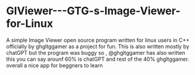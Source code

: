 # GIViewer---GTG-s-Image-Viewer-for-Linux
A simple Image Viewer open source program written for linux users in C++ officially by ghgltggamer as a project for fun. This is also written mostly by chatGPT but the program was buggy so , @ghgltggamer has also written this you can say arounf 60% is chatGPT and rest of the 40% ghgltggamer. overall a nice app for beggners to learn

